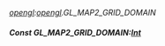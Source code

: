 _[opengl](../../modules/opengl/opengl-module.md):[opengl](../../modules/opengl/opengl-module.md).GL\_MAP2\_GRID\_DOMAIN_
##### Const GL\_MAP2\_GRID\_DOMAIN:[Int](../../modules/wonkey/wonkey-types-int.md)
